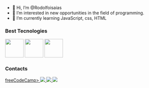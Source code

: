 - 👋 Hi, I’m @Rodolfoisaias
- 👀 I’m interested in new opportunities in the field of programming.
- 🌱 I’m currently learning JavaScript, css, HTML

### Best Tecnologies

<div>
<img src="https://cdn.jsdelivr.net/gh/devicons/devicon/icons/javascript/javascript-original.svg" width='60'/>
<img src="https://cdn.jsdelivr.net/gh/devicons/devicon/icons/css3/css3-original.svg"width='60'/>
<img src="https://cdn.jsdelivr.net/gh/devicons/devicon/icons/html5/html5-original.svg"width='60'/>
</div>

### Contacts
<div>
<a href="https://www.instagram.com/rodolfoisaias/" target="_blank" rel="noopener noreferrer">freeCodeCamp>
<img src="https://img.shields.io/badge/Instagram-E4405F?style=for-the-badge&logo=instagram&logoColor=white" />
</a>
  
  <a href="https://www.linkedin.com/in/rodolfo-isaias-719832199/">
  <img src="https://img.shields.io/badge/LinkedIn-0077B5?style=for-the-badge&logo=linkedin&logoColor=white" />
    </a>
  
  <a href=" https://outlook.live.com/mail/0/">
    <img src="https://img.shields.io/badge/Microsoft_Outlook-0078D4?style=for-the-badge&logo=microsoft-outlook&logoColor=white" />

  </a>
<div/>
